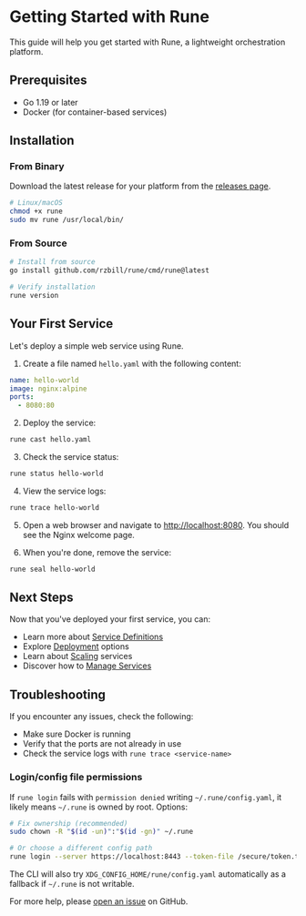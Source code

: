# Getting Started with Rune

This guide will help you get started with Rune, a lightweight orchestration platform.

## Prerequisites

- Go 1.19 or later
- Docker (for container-based services)

## Installation

### From Binary

Download the latest release for your platform from the [releases page](https://github.com/rzbill/rune/releases).

```bash
# Linux/macOS
chmod +x rune
sudo mv rune /usr/local/bin/
```

### From Source

```bash
# Install from source
go install github.com/rzbill/rune/cmd/rune@latest

# Verify installation
rune version
```

## Your First Service

Let's deploy a simple web service using Rune.

1. Create a file named `hello.yaml` with the following content:

```yaml
name: hello-world
image: nginx:alpine
ports:
  - 8080:80
```

2. Deploy the service:

```bash
rune cast hello.yaml
```

3. Check the service status:

```bash
rune status hello-world
```

4. View the service logs:

```bash
rune trace hello-world
```

5. Open a web browser and navigate to [http://localhost:8080](http://localhost:8080). You should see the Nginx welcome page.

6. When you're done, remove the service:

```bash
rune seal hello-world
```

## Next Steps

Now that you've deployed your first service, you can:

- Learn more about [Service Definitions](service-definitions.md)
- Explore [Deployment](deployment.md) options
- Learn about [Scaling](scaling.md) services
- Discover how to [Manage Services](managing-services.md)

## Troubleshooting

If you encounter any issues, check the following:

- Make sure Docker is running
- Verify that the ports are not already in use
- Check the service logs with `rune trace <service-name>`

### Login/config file permissions

If `rune login` fails with `permission denied` writing `~/.rune/config.yaml`, it likely means `~/.rune` is owned by root. Options:

```bash
# Fix ownership (recommended)
sudo chown -R "$(id -un)":"$(id -gn)" ~/.rune

# Or choose a different config path
rune login --server https://localhost:8443 --token-file /secure/token.txt --config "$HOME/.config/rune/config.yaml"
```

The CLI will also try `XDG_CONFIG_HOME/rune/config.yaml` automatically as a fallback if `~/.rune` is not writable.

For more help, please [open an issue](https://github.com/rzbill/rune/issues) on GitHub. 